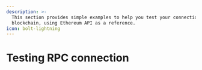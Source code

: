 ```yaml
---
description: >-
  This section provides simple examples to help you test your connection to the
  blockchain, using Ethereum API as a reference.
icon: bolt-lightning
---
```


# Testing RPC connection

